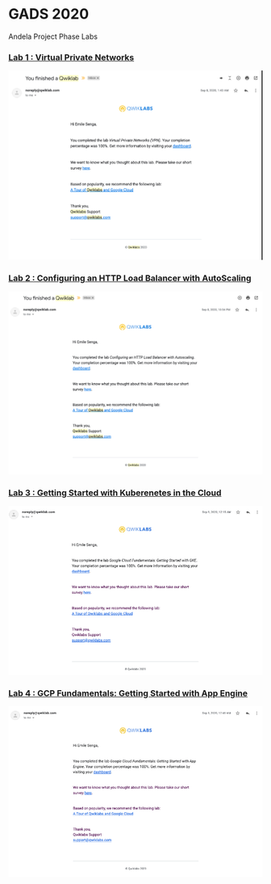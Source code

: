 # GADS 2020

Andela Project Phase Labs

### [Lab 1 : Virtual Private Networks](lab-1-Virtual_Private_Networks.md)

![](screenshots/Virtual_Private_Networks_VPN.png?raw=true)

### [Lab 2 : Configuring an HTTP Load Balancer with AutoScaling](lab-2-Configuring_an_HTTP_Load_Balancer_with_AutoScaling.md)

![](screenshots/Configuring_an_HTTP_Load_Balancer_with_Autoscaling.png)

### [Lab 3 : Getting Started with Kuberenetes in the Cloud](lab-3-Getting_Started_With_Kubernetes_In_The_Cloud.md)

![](screenshots/Google_Cloud_Fundamentals-Getting_Started_with_GKE.png)

### [Lab 4 : GCP Fundamentals: Getting Started with App Engine](lab-4-Getting_Started_with_App_Engine.md)
![](screenshots/Google_Cloud_Fundamentals-Getting_Started_with_App.png)
